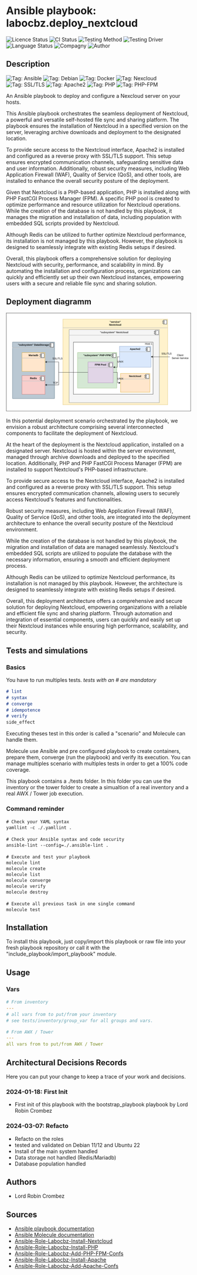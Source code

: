 # Ansible playbook: labocbz.deploy_nextcloud

![Licence Status](https://img.shields.io/badge/licence-MIT-brightgreen)
![CI Status](https://img.shields.io/badge/CI-success-brightgreen)
![Testing Method](https://img.shields.io/badge/Testing%20Method-Ansible%20Molecule-blueviolet)
![Testing Driver](https://img.shields.io/badge/Testing%20Driver-docker-blueviolet)
![Language Status](https://img.shields.io/badge/language-Ansible-red)
![Compagny](https://img.shields.io/badge/Compagny-Labo--CBZ-blue)
![Author](https://img.shields.io/badge/Author-Lord%20Robin%20Crombez-blue)

## Description

![Tag: Ansible](https://img.shields.io/badge/Tech-Ansible-orange)
![Tag: Debian](https://img.shields.io/badge/Tech-Debian-orange)
![Tag: Docker](https://img.shields.io/badge/Tech-Docker-orange)
![Tag: Nexcloud](https://img.shields.io/badge/Tech-Nexcloud-orange)
![Tag: SSL/TLS](https://img.shields.io/badge/Tech-SSL%2FTLS-orange)
![Tag: Apache2](https://img.shields.io/badge/Tech-Apache2-orange)
![Tag: PHP](https://img.shields.io/badge/Tech-PHP-orange)
![Tag: PHP-FPM](https://img.shields.io/badge/Tech-PHP--FPM-orange)

An Ansible playbook to deploy and configure a Nexcloud server on your hosts.

This Ansible playbook orchestrates the seamless deployment of Nextcloud, a powerful and versatile self-hosted file sync and sharing platform. The playbook ensures the installation of Nextcloud in a specified version on the server, leveraging archive downloads and deployment to the designated location.

To provide secure access to the Nextcloud interface, Apache2 is installed and configured as a reverse proxy with SSL/TLS support. This setup ensures encrypted communication channels, safeguarding sensitive data and user information. Additionally, robust security measures, including Web Application Firewall (WAF), Quality of Service (QoS), and other tools, are installed to enhance the overall security posture of the deployment.

Given that Nextcloud is a PHP-based application, PHP is installed along with PHP FastCGI Process Manager (FPM). A specific PHP pool is created to optimize performance and resource utilization for Nextcloud operations. While the creation of the database is not handled by this playbook, it manages the migration and installation of data, including population with embedded SQL scripts provided by Nextcloud.

Although Redis can be utilized to further optimize Nextcloud performance, its installation is not managed by this playbook. However, the playbook is designed to seamlessly integrate with existing Redis setups if desired.

Overall, this playbook offers a comprehensive solution for deploying Nextcloud with security, performance, and scalability in mind. By automating the installation and configuration process, organizations can quickly and efficiently set up their own Nextcloud instances, empowering users with a secure and reliable file sync and sharing solution.

## Deployment diagramm

![Ansible-Playbook-Labocbz-Deploy-Nextcloud](./assets/Ansible-Playbook-Labocbz-Deploy-Nextcloud.drawio.svg)

In this potential deployment scenario orchestrated by the playbook, we envision a robust architecture comprising several interconnected components to facilitate the deployment of Nextcloud.

At the heart of the deployment is the Nextcloud application, installed on a designated server. Nextcloud is hosted within the server environment, managed through archive downloads and deployed to the specified location. Additionally, PHP and PHP FastCGI Process Manager (FPM) are installed to support Nextcloud's PHP-based infrastructure.

To provide secure access to the Nextcloud interface, Apache2 is installed and configured as a reverse proxy with SSL/TLS support. This setup ensures encrypted communication channels, allowing users to securely access Nextcloud's features and functionalities.

Robust security measures, including Web Application Firewall (WAF), Quality of Service (QoS), and other tools, are integrated into the deployment architecture to enhance the overall security posture of the Nextcloud environment.

While the creation of the database is not handled by this playbook, the migration and installation of data are managed seamlessly. Nextcloud's embedded SQL scripts are utilized to populate the database with the necessary information, ensuring a smooth and efficient deployment process.

Although Redis can be utilized to optimize Nextcloud performance, its installation is not managed by this playbook. However, the architecture is designed to seamlessly integrate with existing Redis setups if desired.

Overall, this deployment architecture offers a comprehensive and secure solution for deploying Nextcloud, empowering organizations with a reliable and efficient file sync and sharing platform. Through automation and integration of essential components, users can quickly and easily set up their Nextcloud instances while ensuring high performance, scalability, and security.

## Tests and simulations

### Basics

You have to run multiples tests. *tests with an # are mandatory*

```MARKDOWN
# lint
# syntax
# converge
# idempotence
# verify
side_effect
```

Executing theses test in this order is called a "scenario" and Molecule can handle them.

Molecule use Ansible and pre configured playbook to create containers, prepare them, converge (run the playbook) and verify its execution.
You can manage multiples scenario with multiples tests in order to get a 100% code coverage.

This playbook contains a ./tests folder. In this folder you can use the inventory or the tower folder to create a simualtion of a real inventory and a real AWX / Tower job execution.

### Command reminder

```SHELL
# Check your YAML syntax
yamllint -c ./.yamllint .

# Check your Ansible syntax and code security
ansible-lint --config=./.ansible-lint .

# Execute and test your playbook
molecule lint
molecule create
molecule list
molecule converge
molecule verify
molecule destroy

# Execute all previous task in one single command
molecule test
```

## Installation

To install this playbook, just copy/import this playbook or raw file into your fresh playbook repository or call it with the "include_playbook/import_playbook" module.

## Usage

### Vars

```YAML
# From inventory
---
# all vars from to put/from your inventory
# see tests/inventory/group_var for all groups and vars.
```

```YAML
# From AWX / Tower
---
all vars from to put/from AWX / Tower
```

## Architectural Decisions Records

Here you can put your change to keep a trace of your work and decisions.

### 2024-01-18: First Init

* First init of this playbook with the bootstrap_playbook playbook by Lord Robin Crombez

### 2024-03-07: Refacto

* Refacto on the roles
* tested and validated on Debian 11/12 and Ubuntu 22
* Install of the main system handled
* Data storage not handled (Redis/Mariadb)
* Database population handled

## Authors

* Lord Robin Crombez

## Sources

* [Ansible playbook documentation](https://docs.ansible.com/ansible/latest/playbook_guide/playbooks_reuse_playbooks.html)
* [Ansible Molecule documentation](https://molecule.readthedocs.io/)
* [Ansible-Role-Labocbz-Install-Nextcloud](https://gitlab.com/cbz-d-velop/public-ansible/ansible-role-labocbz-install-nextcloud)
* [Ansible-Role-Labocbz-Install-PHP](https://gitlab.com/cbz-d-velop/public-ansible/ansible-role-labocbz-install-php)
* [Ansible-Role-Labocbz-Add-PHP-FPM-Confs](https://gitlab.com/cbz-d-velop/public-ansible/ansible-role-labocbz-add-php-fpm-confs)
* [Ansible-Role-Labocbz-Install-Apache](https://gitlab.com/cbz-d-velop/public-ansible/ansible-role-labocbz-install-apache)
* [Ansible-Role-Labocbz-Add-Apache-Confs](https://gitlab.com/cbz-d-velop/public-ansible/ansible-role-labocbz-add-apache-confs)
